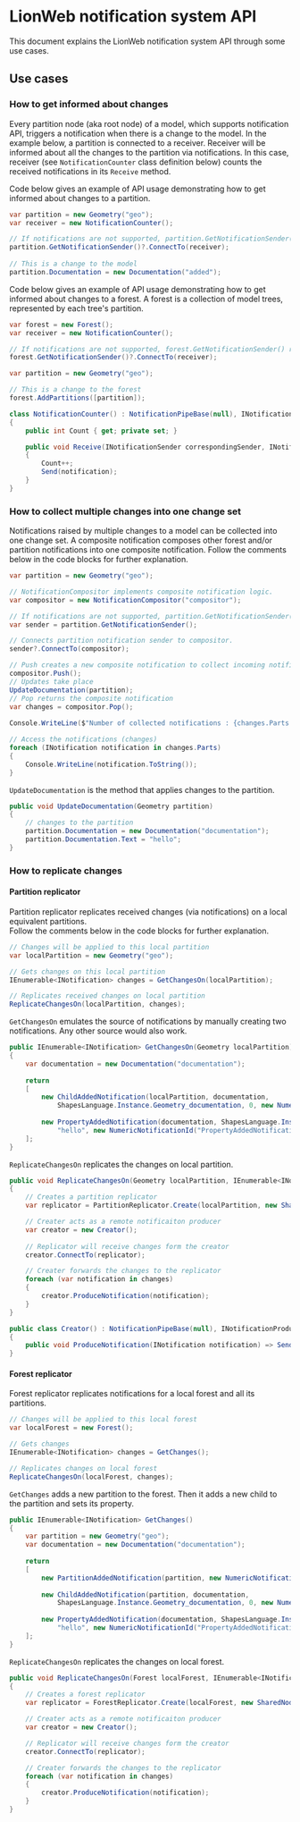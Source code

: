 # LionWeb notification system API

This document explains the LionWeb notification system API through some use cases. 

## Use cases
### How to get informed about changes
Every partition node (aka root node) of a model, which supports notification API, triggers a notification when there is a change to the model. 
In the example below, a partition is connected to a receiver. Receiver will be informed about all the changes to the partition via notifications. 
In this case, receiver (see `NotificationCounter` class definition below) counts the received notifications in its `Receive` method. 

Code below gives an example of API usage demonstrating how to get informed about changes to a partition.
```csharp
var partition = new Geometry("geo");
var receiver = new NotificationCounter();

// If notifications are not supported, partition.GetNotificationSender() returns null.
partition.GetNotificationSender()?.ConnectTo(receiver);
        
// This is a change to the model
partition.Documentation = new Documentation("added");
```
Code below gives an example of API usage demonstrating how to get informed about changes to a forest.
A forest is a collection of model trees, represented by each tree's partition.
```csharp
var forest = new Forest();
var receiver = new NotificationCounter();

// If notifications are not supported, forest.GetNotificationSender() returns null.
forest.GetNotificationSender()?.ConnectTo(receiver);

var partition = new Geometry("geo");

// This is a change to the forest
forest.AddPartitions([partition]); 
```

```csharp
class NotificationCounter() : NotificationPipeBase(null), INotificationHandler
{
    public int Count { get; private set; }

    public void Receive(INotificationSender correspondingSender, INotification notification)
    {
        Count++;
        Send(notification);
    }
}
```

### How to collect multiple changes into one change set 
Notifications raised by multiple changes to a model can be collected into one change set. 
A composite notification composes other forest and/or partition notifications into one
composite notification. Follow the comments below in the code blocks for further explanation.


```csharp
var partition = new Geometry("geo");

// NotificationCompositor implements composite notification logic. 
var compositor = new NotificationCompositor("compositor");

// If notifications are not supported, partition.GetNotificationSender() returns null.
var sender = partition.GetNotificationSender();

// Connects partition notification sender to compositor.
sender?.ConnectTo(compositor);

// Push creates a new composite notification to collect incoming notifications
compositor.Push();
// Updates take place
UpdateDocumentation(partition);
// Pop returns the composite notification 
var changes = compositor.Pop();
    
Console.WriteLine($"Number of collected notifications : {changes.Parts.Count}"); // prints 2

// Access the notifications (changes)  
foreach (INotification notification in changes.Parts)
{
    Console.WriteLine(notification.ToString());
}
```

`UpdateDocumentation` is the method that applies changes to the partition.
```csharp
public void UpdateDocumentation(Geometry partition)
{
    // changes to the partition
    partition.Documentation = new Documentation("documentation");
    partition.Documentation.Text = "hello";
}
```

### How to replicate changes

#### Partition replicator

Partition replicator replicates received changes (via notifications) on a local equivalent partitions.  
Follow the comments below in the code blocks for further explanation.

```csharp
// Changes will be applied to this local partition
var localPartition = new Geometry("geo");

// Gets changes on this local partition
IEnumerable<INotification> changes = GetChangesOn(localPartition);

// Replicates received changes on local partition 
ReplicateChangesOn(localPartition, changes);
```

`GetChangesOn` emulates the source of notifications by manually creating two notifications. 
Any other source would also work. 
```csharp
public IEnumerable<INotification> GetChangesOn(Geometry localPartition)
{
    var documentation = new Documentation("documentation");
    
    return
    [
        new ChildAddedNotification(localPartition, documentation,
            ShapesLanguage.Instance.Geometry_documentation, 0, new NumericNotificationId("ChildAddedNotification", 0)),
        
        new PropertyAddedNotification(documentation, ShapesLanguage.Instance.Documentation_text, 
            "hello", new NumericNotificationId("PropertyAddedNotification", 0))
    ];
}
```

`ReplicateChangesOn` replicates the changes on local partition.
```csharp
public void ReplicateChangesOn(Geometry localPartition, IEnumerable<INotification> changes)
{
    // Creates a partition replicator
    var replicator = PartitionReplicator.Create(localPartition, new SharedNodeMap(), "partition replicator");

    // Creater acts as a remote notificaiton producer
    var creator = new Creator();
    
    // Replicator will receive changes form the creator 
    creator.ConnectTo(replicator);

    // Creater forwards the changes to the replicator
    foreach (var notification in changes)
    {
        creator.ProduceNotification(notification);
    }
}
```

```csharp
public class Creator() : NotificationPipeBase(null), INotificationProducer
{
    public void ProduceNotification(INotification notification) => Send(notification);
}
```

#### Forest replicator

Forest replicator replicates notifications for a local forest and all its partitions.

```csharp
// Changes will be applied to this local forest
var localForest = new Forest();

// Gets changes
IEnumerable<INotification> changes = GetChanges();

// Replicates changes on local forest
ReplicateChangesOn(localForest, changes);
```

`GetChanges` adds a new partition to the forest. Then it adds a new child to the partition and sets its property. 
```csharp
public IEnumerable<INotification> GetChanges()
{
    var partition = new Geometry("geo");
    var documentation = new Documentation("documentation");
    
    return
    [
        new PartitionAddedNotification(partition, new NumericNotificationId("PartitionAddedNotification", 0)),
        
        new ChildAddedNotification(partition, documentation,
            ShapesLanguage.Instance.Geometry_documentation, 0, new NumericNotificationId("ChildAddedNotification", 0)),
        
        new PropertyAddedNotification(documentation, ShapesLanguage.Instance.Documentation_text, 
            "hello", new NumericNotificationId("PropertyAddedNotification", 0))
    ];
}
```

`ReplicateChangesOn` replicates the changes on local forest.
```csharp
public void ReplicateChangesOn(Forest localForest, IEnumerable<INotification> changes)
{
    // Creates a forest replicator
    var replicator = ForestReplicator.Create(localForest, new SharedNodeMap(), "forest replicator");

    // Creater acts as a remote notificaiton producer
    var creator = new Creator();

    // Replicator will receive changes form the creator 
    creator.ConnectTo(replicator);

    // Creater forwards the changes to the replicator
    foreach (var notification in changes)
    {
        creator.ProduceNotification(notification);
    }
}
```